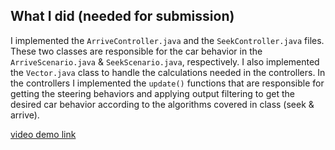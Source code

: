 ## What I did (needed for submission)

I implemented the `ArriveController.java` and the `SeekController.java` files. These two classes are responsible for the car behavior in the `ArriveScenario.java` & `SeekScenario.java`, respectively. I also implemented the `Vector.java` class to handle the calculations needed in the controllers. In the controllers I implemented the `update()` functions that are responsible for getting the steering behaviors and applying output filtering to get the desired car behavior according to the algorithms covered in class (seek & arrive).

[video demo link](https://drexel0-my.sharepoint.com/:v:/g/personal/jsg362_drexel_edu/EdlKvZ4SsgdEhLKfEl8JlFkBlEmQY49xhsiMwi8rcLxh9Q?nav=eyJyZWZlcnJhbEluZm8iOnsicmVmZXJyYWxBcHAiOiJPbmVEcml2ZUZvckJ1c2luZXNzIiwicmVmZXJyYWxBcHBQbGF0Zm9ybSI6IldlYiIsInJlZmVycmFsTW9kZSI6InZpZXciLCJyZWZlcnJhbFZpZXciOiJNeUZpbGVzTGlua0NvcHkifX0&e=TjYN6u)
